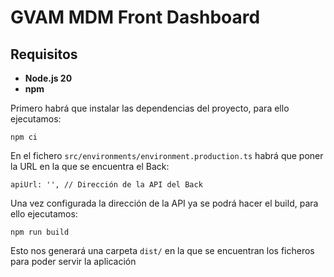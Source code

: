 # GVAM MDM Front Dashboard

## Requisitos

- **Node.js 20**
- **npm**

Primero habrá que instalar las dependencias del proyecto, para ello ejecutamos:

```
npm ci
```

En el fichero `src/environments/environment.production.ts` habrá que poner la URL en la que se encuentra el Back:

```
apiUrl: '', // Dirección de la API del Back
```

Una vez configurada la dirección de la API ya se podrá hacer el build, para ello ejecutamos:

```
npm run build
```

Esto nos generará una carpeta `dist/` en la que se encuentran los ficheros para poder servir la aplicación
